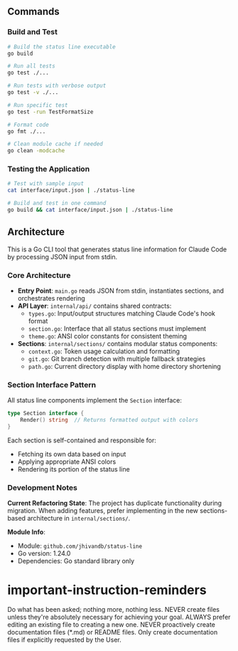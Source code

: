 ## Commands

### Build and Test

```bash
# Build the status line executable
go build

# Run all tests
go test ./...

# Run tests with verbose output
go test -v ./...

# Run specific test
go test -run TestFormatSize

# Format code
go fmt ./...

# Clean module cache if needed
go clean -modcache
```

### Testing the Application

```bash
# Test with sample input
cat interface/input.json | ./status-line

# Build and test in one command
go build && cat interface/input.json | ./status-line
```

## Architecture

This is a Go CLI tool that generates status line information for Claude Code by processing JSON input from stdin.

### Core Architecture

- **Entry Point**: `main.go` reads JSON from stdin, instantiates sections, and orchestrates rendering
- **API Layer**: `internal/api/` contains shared contracts:
  - `types.go`: Input/output structures matching Claude Code's hook format
  - `section.go`: Interface that all status sections must implement
  - `theme.go`: ANSI color constants for consistent theming
- **Sections**: `internal/sections/` contains modular status components:
  - `context.go`: Token usage calculation and formatting
  - `git.go`: Git branch detection with multiple fallback strategies
  - `path.go`: Current directory display with home directory shortening

### Section Interface Pattern

All status line components implement the `Section` interface:

```go
type Section interface {
    Render() string  // Returns formatted output with colors
}
```

Each section is self-contained and responsible for:

- Fetching its own data based on input
- Applying appropriate ANSI colors
- Rendering its portion of the status line

### Development Notes

**Current Refactoring State**: The project has duplicate functionality during migration. When adding features, prefer implementing in the new sections-based architecture in `internal/sections/`.

**Module Info**:

- Module: `github.com/jhivandb/status-line`
- Go version: 1.24.0
- Dependencies: Go standard library only

# important-instruction-reminders

Do what has been asked; nothing more, nothing less.
NEVER create files unless they're absolutely necessary for achieving your goal.
ALWAYS prefer editing an existing file to creating a new one.
NEVER proactively create documentation files (*.md) or README files. Only create documentation files if explicitly requested by the User.
